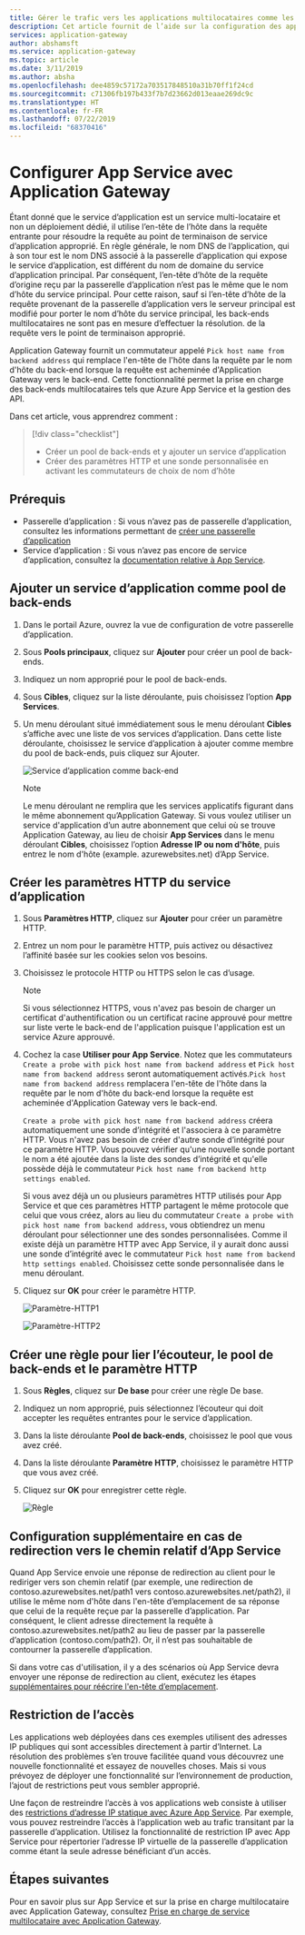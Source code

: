 ```yaml
---
title: Gérer le trafic vers les applications multilocataires comme les applications web App Service avec Azure Application Gateway - Portail
description: Cet article fournit de l’aide sur la configuration des applications web Azure App Service en tant que membres du pool de back-ends sur une passerelle d’application nouvelle ou existante.
services: application-gateway
author: abshamsft
ms.service: application-gateway
ms.topic: article
ms.date: 3/11/2019
ms.author: absha
ms.openlocfilehash: dee4859c57172a703517848510a31b70ff1f24cd
ms.sourcegitcommit: c71306fb197b433f7b7d23662d013eaae269dc9c
ms.translationtype: HT
ms.contentlocale: fr-FR
ms.lasthandoff: 07/22/2019
ms.locfileid: "68370416"
---
```

# <a name="configure-app-service-with-application-gateway"></a>Configurer App Service avec Application Gateway

Étant donné que le service d’application est un service multi-locataire et non un déploiement dédié, il utilise l’en-tête de l’hôte dans la requête entrante pour résoudre la requête au point de terminaison de service d’application approprié. En règle générale, le nom DNS de l’application, qui à son tour est le nom DNS associé à la passerelle d’application qui expose le service d’application, est différent du nom de domaine du service d’application principal. Par conséquent, l’en-tête d’hôte de la requête d’origine reçu par la passerelle d’application n’est pas le même que le nom d’hôte du service principal. Pour cette raison, sauf si l’en-tête d’hôte de la requête provenant de la passerelle d’application vers le serveur principal est modifié pour porter le nom d’hôte du service principal, les back-ends multilocataires ne sont pas en mesure d’effectuer la résolution. de la requête vers le point de terminaison approprié.

Application Gateway fournit un commutateur appelé `Pick host name from backend address` qui remplace l'en-tête de l'hôte dans la requête par le nom d'hôte du back-end lorsque la requête est acheminée d'Application Gateway vers le back-end. Cette fonctionnalité permet la prise en charge des back-ends multilocataires tels que Azure App Service et la gestion des API. 

Dans cet article, vous apprendrez comment :

> [!div class="checklist"]
>
> - Créer un pool de back-ends et y ajouter un service d’application
> - Créer des paramètres HTTP et une sonde personnalisée en activant les commutateurs de choix de nom d’hôte

## <a name="prerequisites"></a>Prérequis

- Passerelle d’application : Si vous n’avez pas de passerelle d’application, consultez les informations permettant de [créer une passerelle d’application](https://docs.microsoft.com/azure/application-gateway/quick-create-portal)
- Service d’application : Si vous n’avez pas encore de service d’application, consultez la [documentation relative à App Service](https://docs.microsoft.com/azure/app-service/).

## <a name="add-app-service-as-backend-pool"></a>Ajouter un service d’application comme pool de back-ends

1. Dans le portail Azure, ouvrez la vue de configuration de votre passerelle d’application.

2. Sous **Pools principaux**, cliquez sur **Ajouter** pour créer un pool de back-ends.

3. Indiquez un nom approprié pour le pool de back-ends. 

4. Sous **Cibles**, cliquez sur la liste déroulante, puis choisissez l’option **App Services**.

5. Un menu déroulant situé immédiatement sous le menu déroulant **Cibles** s’affiche avec une liste de vos services d’application. Dans cette liste déroulante, choisissez le service d’application à ajouter comme membre du pool de back-ends, puis cliquez sur Ajouter.

   ![Service d’application comme back-end](./media/configure-web-app-portal/backendpool.png)
   
   > [!NOTE]
   > Le menu déroulant ne remplira que les services applicatifs figurant dans le même abonnement qu’Application Gateway. Si vous voulez utiliser un service d'application d’un autre abonnement que celui où se trouve Application Gateway, au lieu de choisir **App Services** dans le menu déroulant **Cibles**, choisissez l’option **Adresse IP ou nom d'hôte**, puis entrez le nom d'hôte (example. azurewebsites.net) d’App Service.

## <a name="create-http-settings-for-app-service"></a>Créer les paramètres HTTP du service d’application

1. Sous **Paramètres HTTP**, cliquez sur **Ajouter** pour créer un paramètre HTTP.

2. Entrez un nom pour le paramètre HTTP, puis activez ou désactivez l’affinité basée sur les cookies selon vos besoins.

3. Choisissez le protocole HTTP ou HTTPS selon le cas d’usage. 

   > [!NOTE]
   > Si vous sélectionnez HTTPS, vous n'avez pas besoin de charger un certificat d'authentification ou un certificat racine approuvé pour mettre sur liste verte le back-end de l'application puisque l'application est un service Azure approuvé.

4. Cochez la case **Utiliser pour App Service**. Notez que les commutateurs `Create a probe with pick host name from backend address` et `Pick host name from backend address` seront automatiquement activés.`Pick host name from backend address` remplacera l'en-tête de l'hôte dans la requête par le nom d'hôte du back-end lorsque la requête est acheminée d'Application Gateway vers le back-end.  

   `Create a probe with pick host name from backend address` créera automatiquement une sonde d’intégrité et l'associera à ce paramètre HTTP. Vous n'avez pas besoin de créer d'autre sonde d’intégrité pour ce paramètre HTTP. Vous pouvez vérifier qu'une nouvelle sonde portant le nom <HTTP Setting name><Unique GUID> a été ajoutée dans la liste des sondes d’intégrité et qu'elle possède déjà le commutateur `Pick host name from backend http settings enabled`.

   Si vous avez déjà un ou plusieurs paramètres HTTP utilisés pour App Service et que ces paramètres HTTP partagent le même protocole que celui que vous créez, alors au lieu du commutateur `Create a probe with pick host name from backend address`, vous obtiendrez un menu déroulant pour sélectionner une des sondes personnalisées. Comme il existe déjà un paramètre HTTP avec App Service, il y aurait donc aussi une sonde d’intégrité avec le commutateur `Pick host name from backend http settings enabled`. Choisissez cette sonde personnalisée dans le menu déroulant.

5. Cliquez sur **OK** pour créer le paramètre HTTP.

   ![Paramètre-HTTP1](./media/configure-web-app-portal/http-setting1.png)

   ![Paramètre-HTTP2](./media/configure-web-app-portal/http-setting2.png)



## <a name="create-rule-to-tie-the-listener-backend-pool-and-http-setting"></a>Créer une règle pour lier l’écouteur, le pool de back-ends et le paramètre HTTP

1. Sous **Règles**, cliquez sur **De base** pour créer une règle De base.

2. Indiquez un nom approprié, puis sélectionnez l’écouteur qui doit accepter les requêtes entrantes pour le service d’application.

3. Dans la liste déroulante **Pool de back-ends**, choisissez le pool que vous avez créé.

4. Dans la liste déroulante **Paramètre HTTP**, choisissez le paramètre HTTP que vous avez créé.

5. Cliquez sur **OK** pour enregistrer cette règle.

   ![Règle](./media/configure-web-app-portal/rule.png)

## <a name="additional-configuration-in-case-of-redirection-to-app-services-relative-path"></a>Configuration supplémentaire en cas de redirection vers le chemin relatif d’App Service

Quand App Service envoie une réponse de redirection au client pour le rediriger vers son chemin relatif (par exemple, une redirection de contoso.azurewebsites.net/path1 vers contoso.azurewebsites.net/path2), il utilise le même nom d'hôte dans l'en-tête d’emplacement de sa réponse que celui de la requête reçue par la passerelle d’application. Par conséquent, le client adresse directement la requête à contoso.azurewebsites.net/path2 au lieu de passer par la passerelle d’application (contoso.com/path2). Or, il n’est pas souhaitable de contourner la passerelle d’application.

Si dans votre cas d'utilisation, il y a des scénarios où App Service devra envoyer une réponse de redirection au client, exécutez les étapes [supplémentaires pour réécrire l'en-tête d’emplacement](https://docs.microsoft.com/azure/application-gateway/troubleshoot-app-service-redirection-app-service-url#sample-configuration).

## <a name="restrict-access"></a>Restriction de l’accès

Les applications web déployées dans ces exemples utilisent des adresses IP publiques qui sont accessibles directement à partir d’Internet. La résolution des problèmes s’en trouve facilitée quand vous découvrez une nouvelle fonctionnalité et essayez de nouvelles choses. Mais si vous prévoyez de déployer une fonctionnalité sur l’environnement de production, l’ajout de restrictions peut vous sembler approprié.

Une façon de restreindre l’accès à vos applications web consiste à utiliser des [restrictions d’adresse IP statique avec Azure App Service](../app-service/app-service-ip-restrictions.md). Par exemple, vous pouvez restreindre l’accès à l’application web au trafic transitant par la passerelle d’application. Utilisez la fonctionnalité de restriction IP avec App Service pour répertorier l’adresse IP virtuelle de la passerelle d’application comme étant la seule adresse bénéficiant d’un accès.

## <a name="next-steps"></a>Étapes suivantes

Pour en savoir plus sur App Service et sur la prise en charge multilocataire avec Application Gateway, consultez [Prise en charge de service multilocataire avec Application Gateway](https://docs.microsoft.com/azure/application-gateway/application-gateway-web-app-overview).
